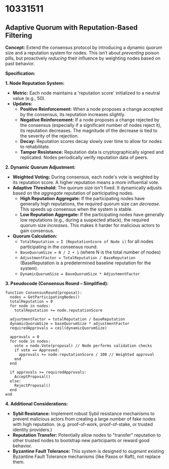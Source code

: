 # 10331511

## Adaptive Quorum with Reputation-Based Filtering

**Concept:** Extend the consensus protocol by introducing a dynamic quorum size and a reputation system for nodes. This isn’t about *preventing* poison pills, but proactively *reducing* their influence by weighting nodes based on past behavior.

**Specification:**

**1. Node Reputation System:**

*   **Metric:** Each node maintains a 'reputation score' initialized to a neutral value (e.g., 50).
*   **Updates:**
    *   **Positive Reinforcement:** When a node proposes a change accepted by the consensus, its reputation increases slightly.
    *   **Negative Reinforcement:** If a node proposes a change rejected by the consensus (especially if a significant number of nodes reject it), its reputation decreases.  The magnitude of the decrease is tied to the severity of the rejection.
    *   **Decay:** Reputation scores decay slowly over time to allow for nodes to rehabilitate.
    *   **Tamper Resistance:**  Reputation data is cryptographically signed and replicated.  Nodes periodically verify reputation data of peers.

**2. Dynamic Quorum Adjustment:**

*   **Weighted Voting:** During consensus, each node's vote is weighted by its reputation score. A higher reputation means a more influential vote.
*   **Adaptive Threshold:** The quorum size isn't fixed. It dynamically adjusts based on the *aggregate* reputation of participating nodes.
    *   **High Reputation Aggregate:**  If the participating nodes have generally high reputations, the required quorum size can *decrease*. This speeds up consensus when the system is stable.
    *   **Low Reputation Aggregate:** If the participating nodes have generally low reputations (e.g., during a suspected attack), the required quorum size *increases*. This makes it harder for malicious actors to gain consensus.
*   **Quorum Calculation:**
    *   `TotalReputation = Σ (ReputationScore of Node i)` for all nodes participating in the consensus round.
    *   `BaseQuorumSize = N / 2 + 1` (where N is the total number of nodes)
    *   `AdjustmentFactor = TotalReputation / BaseReputation` (BaseReputation is a predetermined baseline reputation for the system).
    *   `DynamicQuorumSize = BaseQuorumSize * AdjustmentFactor`

**3. Pseudocode (Consensus Round – Simplified):**

```pseudocode
function ConsensusRound(proposal):
  nodes = GetParticipatingNodes()
  totalReputation = 0
  for node in nodes:
    totalReputation += node.reputationScore

  adjustmentFactor = totalReputation / baseReputation
  dynamicQuorumSize = baseQuorumSize * adjustmentFactor
  requiredApprovals = ceil(dynamicQuorumSize)

  approvals = 0
  for node in nodes:
    vote = node.Vote(proposal) // Node performs validation checks
    if vote == Approved:
      approvals += node.reputationScore / 100 // Weighted approval
    end
  end

  if approvals >= requiredApprovals:
    AcceptProposal()
  else:
    RejectProposal()
  end
end
```

**4. Additional Considerations:**

*   **Sybil Resistance:** Implement robust Sybil resistance mechanisms to prevent malicious actors from creating a large number of fake nodes with high reputation. (e.g. proof-of-work, proof-of-stake, or trusted identity providers.)
*   **Reputation Transfer:** Potentially allow nodes to "transfer" reputation to other trusted nodes to bootstrap new participants or reward good behavior.
*   **Byzantine Fault Tolerance:** This system is designed to *augment* existing Byzantine Fault Tolerance mechanisms (like Paxos or Raft), not replace them.